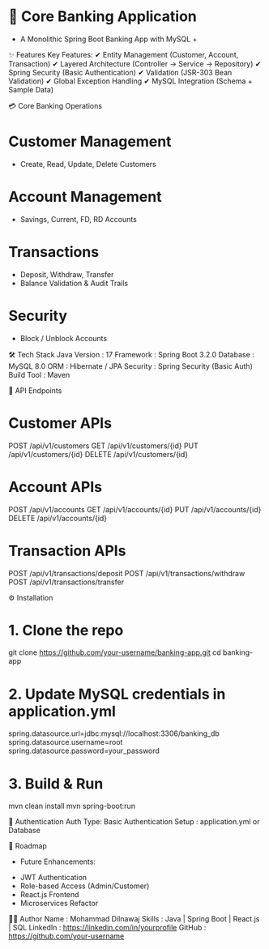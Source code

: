 # 🏦 Core Banking Application
+ A Monolithic Spring Boot Banking App with MySQL +

✨ Features
Key Features:
  ✔ Entity Management (Customer, Account, Transaction)
  ✔ Layered Architecture (Controller → Service → Repository)
  ✔ Spring Security (Basic Authentication)
  ✔ Validation (JSR-303 Bean Validation)
  ✔ Global Exception Handling
  ✔ MySQL Integration (Schema + Sample Data)

💳 Core Banking Operations
# Customer Management
- Create, Read, Update, Delete Customers  

# Account Management
- Savings, Current, FD, RD Accounts  

# Transactions
- Deposit, Withdraw, Transfer  
- Balance Validation & Audit Trails  

# Security
- Block / Unblock Accounts

🛠 Tech Stack
Java Version     : 17
Framework        : Spring Boot 3.2.0
Database         : MySQL 8.0
ORM              : Hibernate / JPA
Security         : Spring Security (Basic Auth)
Build Tool       : Maven

📡 API Endpoints
# Customer APIs
POST   /api/v1/customers
GET    /api/v1/customers/{id}
PUT    /api/v1/customers/{id}
DELETE /api/v1/customers/{id}

# Account APIs
POST   /api/v1/accounts
GET    /api/v1/accounts/{id}
PUT    /api/v1/accounts/{id}
DELETE /api/v1/accounts/{id}

# Transaction APIs
POST   /api/v1/transactions/deposit
POST   /api/v1/transactions/withdraw
POST   /api/v1/transactions/transfer

⚙️ Installation
# 1. Clone the repo
git clone https://github.com/your-username/banking-app.git
cd banking-app

# 2. Update MySQL credentials in application.yml
spring.datasource.url=jdbc:mysql://localhost:3306/banking_db
spring.datasource.username=root
spring.datasource.password=your_password

# 3. Build & Run
mvn clean install
mvn spring-boot:run

🔐 Authentication
Auth Type: Basic Authentication
Setup    : application.yml or Database

🚀 Roadmap
+ Future Enhancements:
- JWT Authentication
- Role-based Access (Admin/Customer)
- React.js Frontend
- Microservices Refactor

👨‍💻 Author
Name     : Mohammad Dilnawaj
Skills   : Java | Spring Boot | React.js | SQL
LinkedIn : https://linkedin.com/in/yourprofile
GitHub   : https://github.com/your-username
